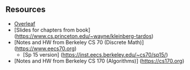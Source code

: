 ## Resources

* [Overleaf](https://www.overleaf.com/read/vfpgrhczxbvm)
* [Slides for chapters from book] (https://www.cs.princeton.edu/~wayne/kleinberg-tardos)
* [Notes and HW from Berkeley CS 70 (Discrete Math)] (https://www.eecs70.org) 
  * [Sp 15 version] (https://inst.eecs.berkeley.edu/~cs70/sp15/)
* [Notes and HW from Berkeley CS 170 (Algorithms)] (https://cs170.org)

